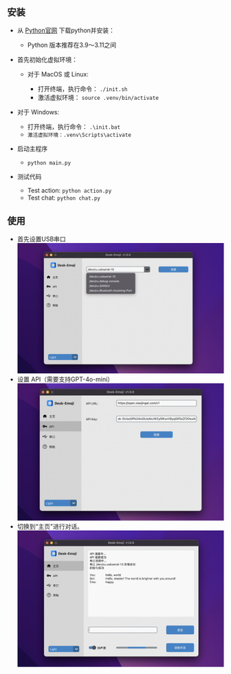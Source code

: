 ## 安装

* 从 [Python官网](https://www.python.org/) 下载python并安装：

  * Python 版本推荐在3.9～3.11之间
* 首先初始化虚拟环境：

  * 对于 MacOS 或 Linux:

    * 打开终端，执行命令： `./init.sh`
    * 激活虚拟环境： `source .venv/bin/activate`
* 对于 Windows:

  * 打开终端，执行命令： `.\init.bat`
  * `激活虚拟环境：.venv\Scripts\activate`
* 启动主程序

  * `python main.py`
* 测试代码

  * Test action: `python action.py`
  * Test chat:  `python chat.py`

## 使用

* 首先设置USB串口![1731337605099](../image/software_manual/1731337605099.png)
* 设置 API（需要支持GPT-4o-mini）![1731337596886](../image/software_manual/1731337596886.png)
* 切换到“主页"进行对话。![1731337588248](../image/software_manual/1731337588248.png)
